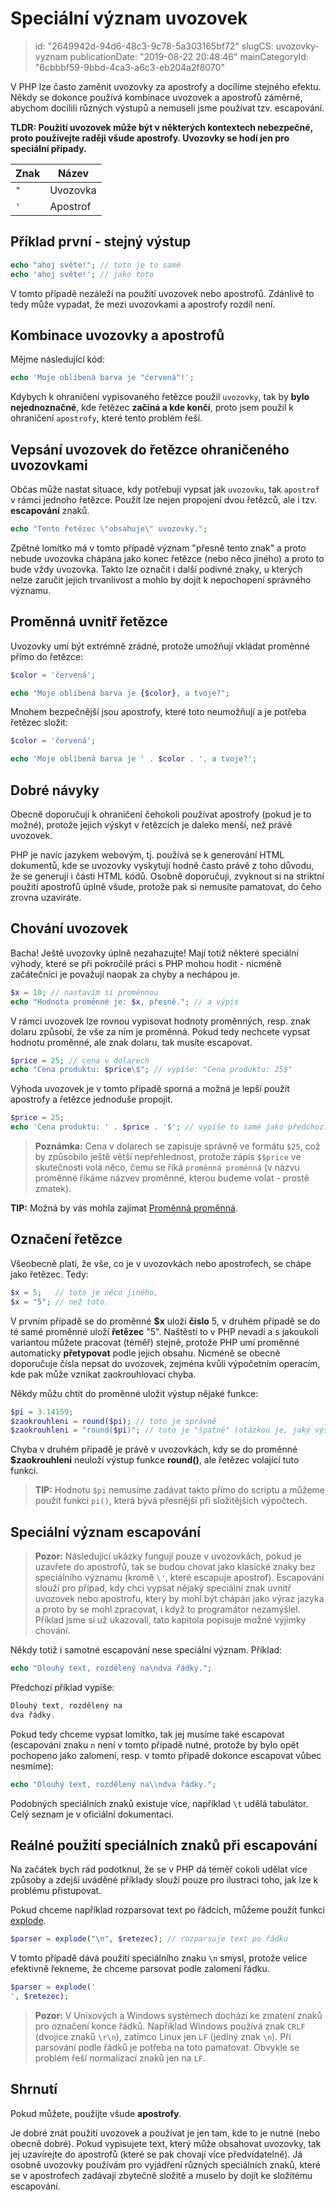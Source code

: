 Speciální význam uvozovek
================================

> id: "2649942d-94d6-48c3-9c78-5a303165bf72"
> slugCS: uvozovky-vyznam
> publicationDate: "2019-08-22 20:48:46"
> mainCategoryId: "6cbbbf59-9bbd-4ca3-a6c3-eb204a2f8070"

V PHP lze často zaměnit uvozovky za apostrofy a docílíme stejného efektu. Někdy se dokonce používá kombinace uvozovek a apostrofů záměrně, abychom docílili různých výstupů a nemuseli jsme používat tzv. escapování.

**TLDR: Použití uvozovek může být v některých kontextech nebezpečné, proto používejte raději všude apostrofy. Uvozovky se hodí jen pro speciální případy.**

| Znak | Název    |
|------|-----------
| `"`  | Uvozovka |
| `'`  | Apostrof |

Příklad první - stejný výstup
-----------------------------

```php
echo "ahoj světe!"; // toto je to samé
echo 'ahoj světe!'; // jako toto
```

V tomto případě nezáleží na použití uvozovek nebo apostrofů. Zdánlivě to tedy může vypadat, že mezi uvozovkami a apostrofy rozdíl není.

Kombinace uvozovky a apostrofů
------------------------------

Mějme následující kód:

```php
echo 'Moje oblíbená barva je "červená"!';
```

Kdybych k ohraničení vypisovaného řetězce použil `uvozovky`, tak by **bylo nejednoznačné**, kde řetězec **začíná a kde končí**, proto jsem použil k ohraničení `apostrofy`, které tento problém řeší.

Vepsání uvozovek do řetězce ohraničeného uvozovkami
---------------------------------------------------

Občas může nastat situace, kdy potřebuji vypsat jak `uvozovku`, tak `apostrof` v rámci jednoho řetězce. Použít lze nejen propojení dvou řetězců, ale i tzv. **escapování** znaků.

```php
echo "Tento řetězec \"obsahuje\" uvozovky.";
```

Zpětné lomítko má v tomto případě význam "přesně tento znak" a proto nebude uvozovka chápána jako konec řetězce (nebo něco jiného) a proto to bude vždy uvozovka. Takto lze označit i další podivné znaky, u kterých nelze zaručit jejich trvanlivost a mohlo by dojít k nepochopení správného významu.

Proměnná uvnitř řetězce
-----------------------

Uvozovky umí být extrémně zrádné, protože umožňují vkládat proměnné přímo do řetězce:

```php
$color = 'červená';

echo "Moje oblíbená barva je {$color}, a tvoje?";
```

Mnohem bezpečnější jsou apostrofy, které toto neumožňují a je potřeba řetězec složit:

```php
$color = 'červená';

echo 'Moje oblíbená barva je ' . $color . ', a tvoje?';
```

Dobré návyky
--------------------------

Obecně doporučuji k ohraničení čehokoli používat apostrofy (pokud je to možné), protože jejich výskyt v řetězcích je daleko menší, než právě uvozovek.

PHP je navíc jazykem webovým, tj. používá se k generování HTML dokumentů, kde se uvozovky vyskytují hodně často právě z toho důvodu, že se generují i části HTML kódů. Osobně doporučuji, zvyknout si na striktní použití apostrofů úplně všude, protože pak si nemusíte pamatovat, do čeho zrovna uzavíráte. 

Chování uvozovek
--------------------------

Bacha! Ještě uvozovky úplně nezahazujte! Mají totiž některé speciální výhody, které se při pokročilé práci s PHP mohou hodit - nicméně začátečníci je považují naopak za chyby a nechápou je.

```php
$x = 10; // nastavím si proměnnou
echo "Hodnota proměnné je: $x, přesně."; // a výpis
```

V rámci uvozovek lze rovnou vypisovat hodnoty proměnných, resp. znak dolaru způsobí, že vše za ním je proměnná. Pokud tedy nechcete vypsat hodnotu proměnné, ale znak dolaru, tak musíte escapovat.

```php
$price = 25; // cena v dolarech
echo "Cena produktu: $price\$"; // vypíše: "Cena produktu: 25$"
```

Výhoda uvozovek je v tomto případě sporná a možná je lepší použít apostrofy a řetězce jednoduše propojit.

```php
$price = 25;
echo 'Cena produktu: ' . $price . '$'; // vypíše to samé jako předchozí příklad
```

> **Poznámka:** Cena v dolarech se zapisuje správně ve formátu `$25`, což by způsobilo ještě větší nepřehlednost, protože zápis `$$price` ve skutečnosti volá něco, čemu se říká `proměnná proměnná` (v názvu proměnné říkáme názvev proměnné, kterou budeme volat - prostě zmatek).

**TIP:** Možná by vás mohla zajímat <a href="/promenna-promenna">Proměnná proměnná</a>.

Označení řetězce
--------------------------

Všeobecně platí, že vše, co je v uvozovkách nebo apostrofech, se chápe jako řetězec. Tedy:

```php
$x = 5;   // toto je něco jiného,
$x = "5"; // než toto.
```

V prvním případě se do proměnné **$x** uloží **číslo** 5, v druhém případě se do té samé proměnné uloží **řetězec** "5". Naštěstí to v PHP nevadí a s jakoukoli variantou můžete pracovat (téměř) stejně, protože PHP umí proměnné automaticky **přetypovat** podle jejich obsahu. Nicméně se obecně doporučuje čísla nepsat do uvozovek, zejména kvůli výpočetním operacím, kde pak může vznikat zaokrouhlovací chyba.

Někdy můžu chtít do proměnné uložit výstup nějaké funkce:

```php
$pi = 3.14159;
$zaokrouhleni = round($pi); // toto je správně
$zaokrouhleni = "round($pi)"; // toto je "špatně" (otázkou je, jaký výstup očekávám).
```

Chyba v druhém případě je právě v uvozovkách, kdy se do proměnné **$zaokrouhleni** neuloží výstup funkce **round()**, ale řetězec volající tuto funkci.
> **TIP:** Hodnotu `$pi` nemusíme zadávat takto přímo do scriptu a můžeme použít funkci `pi()`, která bývá přesnější při složitějších výpočtech.

Speciální význam escapování
--------------------------

> **Pozor:** Následující ukázky fungují pouze v uvozovkách, pokud je uzavřete do apostrofů, tak se budou chovat jako klasické znaky bez speciálního významu (kromě `\'`, které escapuje apostrof).
Escapování slouží pro případ, kdy chci vypsat nějaký speciální znak uvnitř uvozovek nebo apostrofu, který by mohl být chápán jako výraz jazyka a proto by se mohl zpracovat, i když to programátor nezamýšlel. Příklad jsme si už ukazovali, tato kapitola popisuje možné výjimky chování.

Někdy totiž i samotné escapování nese speciální význam. Příklad:

```php
echo "Dlouhý text, rozdělený na\ndva řádky.";
```

Předchozí příklad vypíše:

```php
Dlouhý text, rozdělený na
dva řádky.
```

Pokud tedy chceme vypsat lomítko, tak jej musíme také escapovat (escapování znaku `n` není v tomto případě nutné, protože by bylo opět pochopeno jako zalomení, resp. v tomto případě dokonce escapovat vůbec nesmíme):

```php
echo "Dlouhý text, rozdělený na\\ndva řádky.";
```

Podobných speciálních znaků existuje více, například `\t` udělá tabulátor. Celý seznam je v oficiální dokumentaci.

Reálné použití speciálních znaků při escapování
-----------------------------------------------

Na začátek bych rád podotknul, že se v PHP dá téměř cokoli udělat více způsoby a zdejší uváděné příklady slouží pouze pro ilustraci toho, jak lze k problému přistupovat.

Pokud chceme například rozparsovat text po řádcích, můžeme použít funkci <a href="/explode">explode</a>.

```php
$parser = explode("\n", $retezec); // rozparsuje text po řádku
```

V tomto případě dává použití speciálního znaku `\n` smysl, protože velice efektivně řekneme, že chceme parsovat podle zalomení řádku.

```php
$parser = explode('
', $retezec);
```

> **Pozor:** V Unixových a Windows systémech dochází ke zmatení znaků pro označení konce řádků. Například Windows používá znak `CRLF` (dvojice znaků `\r\n`), zatímco Linux jen `LF` (jediný znak `\n`). Při parsování podle řádků je potřeba na toto pamatovat. Obvykle se problém řeší normalizací znaků jen na `LF`.

Shrnutí
-------

Pokud můžete, použijte všude **apostrofy**.

Je dobré znát použití uvozovek a používat je jen tam, kde to je nutné (nebo obecně dobré). Pokud vypisujete text, který může obsahovat uvozovky, tak jej uzavírejte do apostrofů (které se pak chovají více předvídatelně). Já osobně uvozovky používám pro vyjádření různých speciálních znaků, které se v apostrofech zadávají zbytečně složitě a muselo by dojít ke složitému escapování.
